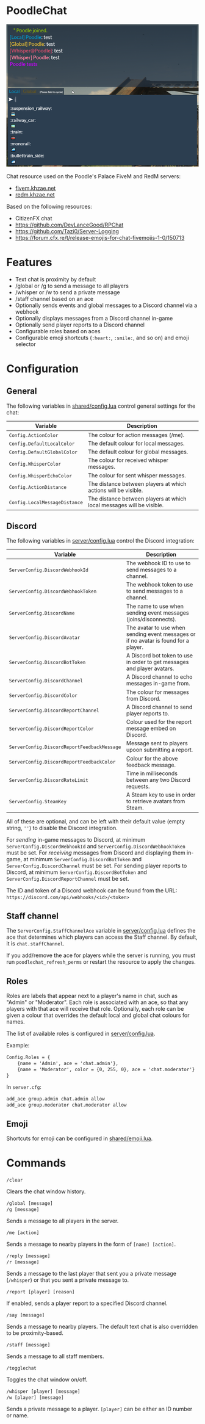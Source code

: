 # PoodleChat

![PoodleChat screenshot](screenshot.png)

Chat resource used on the Poodle's Palace FiveM and RedM servers:
- [fivem.khzae.net](https://fivem.khzae.net)
- [redm.khzae.net](https://redm.khzae.net)

Based on the following resources:
- CitizenFX chat
- https://github.com/DevLanceGood/RPChat
- https://github.com/Tazi0/Server-Logging
- https://forum.cfx.re/t/release-emojis-for-chat-fivemojis-1-0/150713

# Features

- Text chat is proximity by default
- /global or /g to send a message to all players
- /whisper or /w to send a private message
- /staff channel based on an ace
- Optionally sends events and global messages to a Discord channel via a webhook
- Optionally displays messages from a Discord channel in-game
- Optionally send player reports to a Discord channel
- Configurable roles based on aces
- Configurable emoji shortcuts (`:heart:`, `:smile:`, and so on) and emoji selector

# Configuration

## General

The following variables in [shared/config.lua](shared/config.lua) control general settings for the chat:

| Variable                      | Description                                                           |
|-------------------------------|-----------------------------------------------------------------------|
| `Config.ActionColor`          | The colour for action messages (/me).                                 |
| `Config.DefaultLocalColor`    | The default colour for local messages.                                |
| `Config.DefaultGlobalColor`   | The default colour for global messages.                               |
| `Config.WhisperColor`         | The colour for received whisper messages.                             |
| `Config.WhisperEchoColor`     | The colour for sent whisper messages.                                 |
| `Config.ActionDistance`       | The distance between players at which actions will be visible.        |
| `Config.LocalMessageDistance` | The distance between players at which local messages will be visible. |

## Discord

The following variables in [server/config.lua](server/config.lua) control the Discord integration:

| Variable                                    | Description                                                                          |
|---------------------------------------------|--------------------------------------------------------------------------------------|
| `ServerConfig.DiscordWebhookId`             | The webhook ID to use to send messages to a channel.                                 |
| `ServerConfig.DiscordWebhookToken`          | The webhook token to use to send messages to a channel.                              |
| `ServerConfig.DiscordName`                  | The name to use when sending event messages (joins/disconnects).                     |
| `ServerConfig.DiscordAvatar`                | The avatar to use when sending event messages or if no avatar is found for a player. |
| `ServerConfig.DiscordBotToken`              | A Discord bot token to use in order to get messages and player avatars.              |
| `ServerConfig.DiscordChannel`               | A Discord channel to echo messages in-game from.                                     |
| `ServerConfig.DiscordColor`                 | The colour for messages from Discord.                                                |
| `ServerConfig.DiscordReportChannel`         | A Discord channel to send player reports to.                                         |
| `ServerConfig.DiscordReportColor`           | Colour used for the report message embed on Discord.                                 |
| `ServerConfig.DiscordReportFeedbackMessage` | Message sent to players upoon submitting a report.                                   |
| `ServerConfig.DiscordReportFeedbackColor`   | Colour for the above feedback message.                                               |
| `ServerConfig.DiscordRateLimit`             | Time in milliseconds between any two Discord requests.                               |
| `ServerConfig.SteamKey`                     | A Steam key to use in order to retrieve avatars from Steam.                          |

All of these are optional, and can be left with their default value (empty string, `''`) to disable the Discord integration.

For *sending* in-game messages to Discord, at minimum `ServerConfig.DiscordWebhookId` and `ServerConfig.DiscordWebhookToken` must be set. For *receiving* messages from Discord and displaying them in-game, at minimum `ServerConfig.DiscordBotToken` and `ServerConfig.DiscordChannel` must be set. For sending player reports to Discord, at minimum `ServerConfig.DiscordBotToken` and `ServerConfig.DiscordReportChannel` must be set.

The ID and token of a Discord webhook can be found from the URL: `https://discord.com/api/webhooks/<id>/<token>`

## Staff channel

The `ServerConfig.StaffChannelAce` variable in [server/config.lua](server/config.lua) defines the ace that determines which players can access the Staff channel. By default, it is `chat.staffChannel`.

If you add/remove the ace for players while the server is running, you must run `poodlechat_refresh_perms` or restart the resource to apply the changes.

## Roles

Roles are labels that appear next to a player's name in chat, such as "Admin" or "Moderator". Each role is associated with an ace, so that any players with that ace will receive that role. Optionally, each role can be given a colour that overrides the default local and global chat colours for names.

The list of available roles is configured in [server/config.lua](server/config.lua).

Example:

```
Config.Roles = {
    {name = 'Admin', ace = 'chat.admin'},
    {name = 'Moderator', color = {0, 255, 0}, ace = 'chat.moderator'}
}
```

In `server.cfg`:

```
add_ace group.admin chat.admin allow
add_ace group.moderator chat.moderator allow
```

## Emoji

Shortcuts for emoji can be configured in [shared/emoji.lua](shared/emoji.lua).

# Commands

```
/clear
```

Clears the chat window history.

```
/global [message]
/g [message]
```

Sends a message to all players in the server.

```
/me [action]
```

Sends a message to nearby players in the form of `[name] [action]`.

```
/reply [message]
/r [message]
```

Sends a message to the last player that sent you a private message (`/whisper`) or that you sent a private message to.

```
/report [player] [reason]
```

If enabled, sends a player report to a specified Discord channel.

```
/say [message]
```

Sends a message to nearby players. The default text chat is also overridden to be proximity-based.

```
/staff [message]
```

Sends a message to all staff members.

```
/togglechat
```

Toggles the chat window on/off.

```
/whisper [player] [message]
/w [player] [message]
```

Sends a private message to a player. `[player]` can be either an ID number or name.
